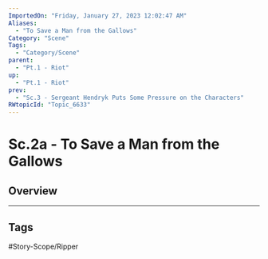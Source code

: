 ```yaml
---
ImportedOn: "Friday, January 27, 2023 12:02:47 AM"
Aliases:
  - "To Save a Man from the Gallows"
Category: "Scene"
Tags:
  - "Category/Scene"
parent:
  - "Pt.1 - Riot"
up:
  - "Pt.1 - Riot"
prev:
  - "Sc.3 - Sergeant Hendryk Puts Some Pressure on the Characters"
RWtopicId: "Topic_6633"
---
```

# Sc.2a - To Save a Man from the Gallows
## Overview

---
## Tags
#Story-Scope/Ripper

